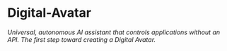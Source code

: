 # Digital-Avatar
*Universal, autonomous AI assistant that controls applications without an API. The first step toward creating a Digital Avatar.*
